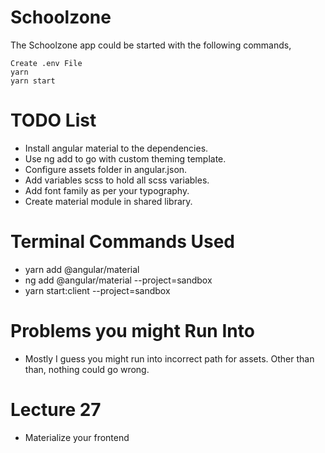 # Schoolzone

The Schoolzone app could be started with the following commands,

    Create .env File
    yarn
    yarn start

# TODO List

- Install angular material to the dependencies.
- Use ng add to go with custom theming template.
- Configure assets folder in angular.json.
- Add variables scss to hold all scss variables.
- Add font family as per your typography.
- Create material module in shared library.

# Terminal Commands Used

- yarn add @angular/material
- ng add @angular/material --project=sandbox
- yarn start:client --project=sandbox

# Problems you might Run Into

- Mostly I guess you might run into incorrect path for assets. Other than than, nothing could go wrong.

# Lecture 27

- Materialize your frontend
